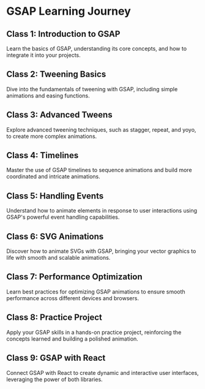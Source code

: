 # GSAP Learning Journey



## Class 1: Introduction to GSAP
Learn the basics of GSAP, understanding its core concepts, and how to integrate it into your projects.

## Class 2: Tweening Basics
Dive into the fundamentals of tweening with GSAP, including simple animations and easing functions.

## Class 3: Advanced Tweens
Explore advanced tweening techniques, such as stagger, repeat, and yoyo, to create more complex animations.

## Class 4: Timelines
Master the use of GSAP timelines to sequence animations and build more coordinated and intricate animations.

## Class 5: Handling Events
Understand how to animate elements in response to user interactions using GSAP's powerful event handling capabilities.

## Class 6: SVG Animations
Discover how to animate SVGs with GSAP, bringing your vector graphics to life with smooth and scalable animations.

## Class 7: Performance Optimization
Learn best practices for optimizing GSAP animations to ensure smooth performance across different devices and browsers.

## Class 8: Practice Project
Apply your GSAP skills in a hands-on practice project, reinforcing the concepts learned and building a polished animation.

## Class 9: GSAP with React
Connect GSAP with React to create dynamic and interactive user interfaces, leveraging the power of both libraries.
